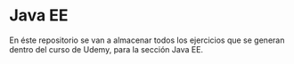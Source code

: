 # Java EE

En éste repositorio se van a almacenar todos los ejercicios que se generan dentro del curso de Udemy, para la sección Java EE.